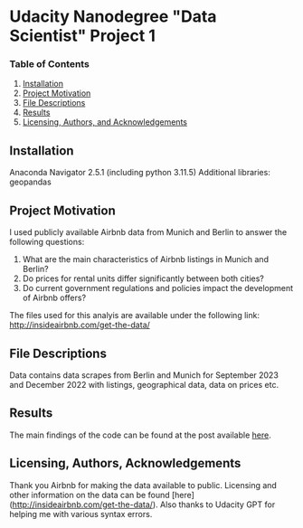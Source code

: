 # Udacity Nanodegree "Data Scientist" Project 1

### Table of Contents

1. [Installation](#installation)
2. [Project Motivation](#motivation)
3. [File Descriptions](#files)
4. [Results](#results)
5. [Licensing, Authors, and Acknowledgements](#licensing)

## Installation <a name="installation"></a>

Anaconda Navigator 2.5.1 (including python 3.11.5)
Additional libraries: geopandas

## Project Motivation<a name="motivation"></a>

I used publicly available Airbnb data from Munich and Berlin to answer the following questions:

1. What are the main characteristics of Airbnb listings in Munich and Berlin?
2. Do prices for rental units differ significantly between both cities?
3. Do current government regulations and policies impact the development of Airbnb offers?


The files used for this analyis are available under the following link: http://insideairbnb.com/get-the-data/

## File Descriptions <a name="files"></a>

Data contains data scrapes from Berlin and Munich for September 2023 and December 2022 with listings, geographical data, data on prices etc. 


## Results<a name="results"></a>

The main findings of the code can be found at the post available [here](chttps://medium.com/@solu1603/airbnb-in-munich-vs-berlin-a-data-driven-comparison-a593e4316692).

## Licensing, Authors, Acknowledgements<a name="licensing"></a>

Thank you Airbnb for making the data available to public. Licensing and other information on the data can be found [here] (http://insideairbnb.com/get-the-data/). Also thanks to Udacity GPT for helping me with various syntax errors. 

